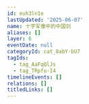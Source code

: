 ```yaml
---
id: euh3ln1e
lastUpdated: '2025-06-07'
name: 十字军像中的中国剑
aliases: []
layer: 6
eventDate: null
categoryId: cat_8abY-bU7
tagIds:
  - tag_AaFqQlJs
  - tag_TRpfu-I4
timelineEvents: []
relations: []
titledLinks: []
---
```



